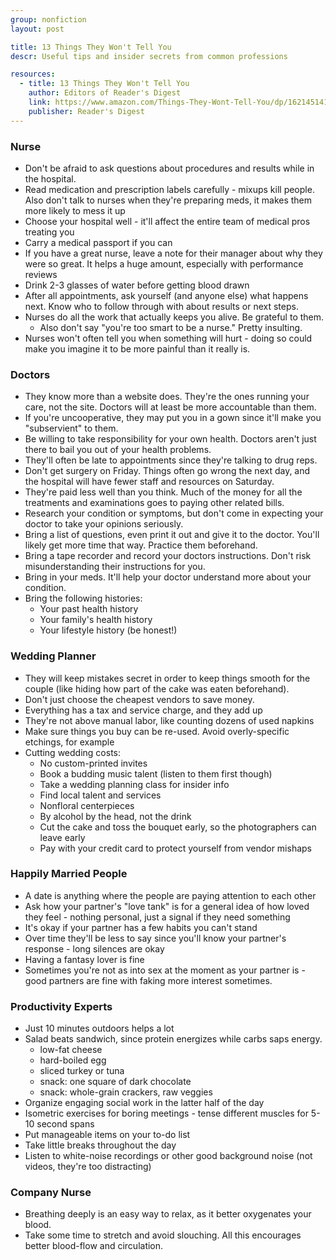 ```yaml
---
group: nonfiction
layout: post

title: 13 Things They Won't Tell You
descr: Useful tips and insider secrets from common professions

resources:
  - title: 13 Things They Won't Tell You
    author: Editors of Reader's Digest
    link: https://www.amazon.com/Things-They-Wont-Tell-You/dp/1621451410
    publisher: Reader's Digest
---
```


### Nurse

* Don't be afraid to ask questions about procedures and results while in the hospital.
* Read medication and prescription labels carefully - mixups kill people. Also don't talk to nurses when they're preparing meds, it makes them more likely to mess it up
* Choose your hospital well - it'll affect the entire team of medical pros treating you
* Carry a medical passport if you can
* If you have a great nurse, leave a note for their manager about why they were so great. It helps a huge amount, especially with performance reviews
* Drink 2-3 glasses of water before getting blood drawn
* After all appointments, ask yourself (and anyone else) what happens next. Know who to follow through with about results or next steps.
* Nurses do all the work that actually keeps you alive. Be grateful to them.
    - Also don't say "you're too smart to be a nurse." Pretty insulting.
* Nurses won't often tell you when something will hurt - doing so could make you imagine it to be more painful than it really is.

### Doctors

* They know more than a website does. They're the ones running your care, not the site. Doctors will at least be more accountable than them.
* If you're uncooperative, they may put you in a gown since it'll make you "subservient" to them.
* Be willing to take responsibility for your own health. Doctors aren't just there to bail you out of your health problems.
* They'll often be late to appointments since they're talking to drug reps.
* Don't get surgery on Friday. Things often go wrong the next day, and the hospital will have fewer staff and resources on Saturday.
* They're paid less well than you think. Much of the money for all the treatments and examinations goes to paying other related bills.
* Research your condition or symptoms, but don't come in expecting your doctor to take your opinions seriously.
* Bring a list of questions, even print it out and give it to the doctor. You'll likely get more time that way. Practice them beforehand.
* Bring a tape recorder and record your doctors instructions. Don't risk misunderstanding their instructions for you.
* Bring in your meds. It'll help your doctor understand more about your condition.
* Bring the following histories:
    - Your past health history
    - Your family's health history
    - Your lifestyle history (be honest!)


### Wedding Planner

* They will keep mistakes secret in order to keep things smooth for the couple (like hiding how part of the cake was eaten beforehand).
* Don't just choose the cheapest vendors to save money.
* Everything has a tax and service charge, and they add up
* They're not above manual labor, like counting dozens of used napkins
* Make sure things you buy can be re-used. Avoid overly-specific etchings, for example
* Cutting wedding costs:
    - No custom-printed invites
    - Book a budding music talent (listen to them first though)
    - Take a wedding planning class for insider info
    - Find local talent and services
    - Nonfloral centerpieces
    - By alcohol by the head, not the drink
    - Cut the cake and toss the bouquet early, so the photographers can leave early
    - Pay with your credit card to protect yourself from vendor mishaps

### Happily Married People

* A date is anything where the people are paying attention to each other
* Ask how your partner's "love tank" is for a general idea of how loved they feel - nothing personal, just a signal if they need something
* It's okay if your partner has a few habits you can't stand
* Over time they'll be less to say since you'll know your partner's response - long silences are okay
* Having a fantasy lover is fine
* Sometimes you're not as into sex at the moment as your partner is - good partners are fine with faking more interest sometimes.

### Productivity Experts

* Just 10 minutes outdoors helps a lot
* Salad beats sandwich, since protein energizes while carbs saps energy.
    - low-fat cheese
    - hard-boiled egg
    - sliced turkey or tuna
    - snack: one square of dark chocolate
    - snack: whole-grain crackers, raw veggies
* Organize engaging social work in the latter half of the day
* Isometric exercises for boring meetings - tense different muscles for 5-10 second spans
* Put manageable items on your to-do list
* Take little breaks throughout the day
* Listen to white-noise recordings or other good background noise (not videos, they're too distracting)

### Company Nurse
* Breathing deeply is an easy way to relax, as it better oxygenates your blood.
* Take some time to stretch and avoid slouching. All this encourages better blood-flow and circulation.
